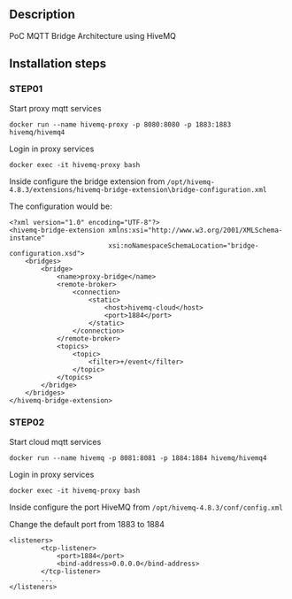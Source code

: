 ## Description
PoC MQTT Bridge Architecture using HiveMQ

## Installation steps

### STEP01

Start proxy mqtt services
```
docker run --name hivemq-proxy -p 8080:8080 -p 1883:1883 hivemq/hivemq4
```

Login in proxy services
```
docker exec -it hivemq-proxy bash
```

Inside configure the bridge extension from `/opt/hivemq-4.8.3/extensions/hivemq-bridge-extension\bridge-configuration.xml`

The configuration would be:
```
<?xml version="1.0" encoding="UTF-8"?>
<hivemq-bridge-extension xmlns:xsi="http://www.w3.org/2001/XMLSchema-instance"
                         xsi:noNamespaceSchemaLocation="bridge-configuration.xsd">
    <bridges>
        <bridge>
            <name>proxy-bridge</name>
            <remote-broker>
                <connection>
                    <static>
                        <host>hivemq-cloud</host>
                        <port>1884</port>
                    </static>
                </connection>
            </remote-broker>
            <topics>
                <topic>
                    <filter>+/event</filter>
                </topic>
            </topics>
        </bridge>
    </bridges>
</hivemq-bridge-extension>
```

### STEP02

Start cloud mqtt services
```
docker run --name hivemq -p 8081:8081 -p 1884:1884 hivemq/hivemq4
```

Login in proxy services
```
docker exec -it hivemq-proxy bash
```

Inside configure the port HiveMQ from `/opt/hivemq-4.8.3/conf/config.xml`

Change the default port from 1883 to 1884
```
<listeners>
        <tcp-listener>
            <port>1884</port>
            <bind-address>0.0.0.0</bind-address>
        </tcp-listener>
        ...
</listeners>
```
